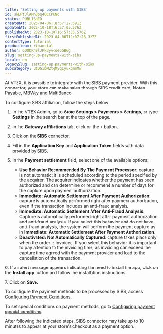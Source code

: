 ```yaml
---
title: 'Setting up payments with SIBS'
id: sNLPtJlAMnDpq40CCPKNo
status: PUBLISHED
createdAt: 2023-04-06T18:57:27.591Z
updatedAt: 2023-10-18T16:57:05.576Z
publishedAt: 2023-10-18T16:57:05.576Z
firstPublishedAt: 2023-04-06T19:07:28.327Z
contentType: tutorial
productTeam: Financial
author: 6DODK49lJPk3yvcoe6GB6g
slug: setting-up-payments-with-sibs
locale: en
legacySlug: setting-up-payments-with-sibs
subcategory: 3tDGibM2tqMyqIyukqmmMw
---
```


At VTEX, it is possible to integrate with the SIBS payment provider. With this connector, your store can make sales through SIBS credit card, Notes Payable, MBWay and MultiBanco.

To configure SIBS affiliation, follow the steps below:

1. In the VTEX Admin, go to __Store Settings > Payments > Settings__, or type __Settings__ in the search bar at the top of the page.
2. In the __Gateway affiliations__ tab, click on the `+` button.
3. Click on the __SIBS__ connector.
4. Fill in the __Application Key__ and __Application Token__ fields with data provided by SIBS.
5. In the __Payment settlement__ field, select one of the available options:

    - __Use Behavior Recommended By The Payment Processor__: capture is not automatic; it is scheduled according to the period specified by the acquirer. The acquirer indicates whether the payment has been authorized and can determine or recommend a number of days for the capture upon payment authorization.
    - __Immediate: Automatic Settlement After Payment Authorization__: capture is automatically performed right after payment authorization, even if the transaction includes an anti-fraud analysis.
    - __Immediate: Automatic Settlement After Anti-Fraud Analysis__:  Capture is automatically performed right after payment authorization and anti-fraud analysis. If you select this behavior and do not have anti-fraud analysis, the system will perform the payment capture as in __Immediate: Automatic Settlement After Payment Authorization__.
    - __Deactivated: Not Automatically Captured__: capture takes place only when the order is invoiced. If you select this behavior, it is important to pay attention to the invoicing time, as invoicing can exceed the capture time agreed with the payment provider and lead to the cancellation of the transaction.

<ui>  6. If an alert message appears indicating the need to install the app, click on the <b>Install app</b> button and follow the installation instructions.</ui>

<ui>  7. Click on <b>Save.</b></ui>

To configure the payment methods to be processed by SIBS, access [Configuring Payment Conditions](https://help.vtex.com/en/tutorial/how-to-configure-payment-conditions--tutorials_455#).

To set special conditions on payment methods, go to [Configuring payment special conditions](https://help.vtex.com/en/tutorial/special-conditions--tutorials_456#).

After following the indicated steps, SIBS connector may take up to 10 minutes to appear at your store's checkout as a payment option.
